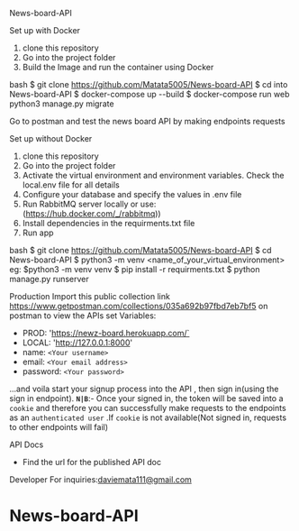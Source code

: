 News-board-API

Set up with Docker
1. clone this repository 
2. Go into the project folder
3. Build the Image and run the container using Docker

bash
$ git clone https://github.com/Matata5005/News-board-API
$ cd into News-board-API
$ docker-compose up --build 
$ docker-compose run web python3 manage.py migrate

Go to postman and test the news board API by making endpoints requests



Set up without Docker
1. clone this repository 
2. Go into the project folder
3. Activate the virtual environment and environment variables. Check the local.env file for all details
4. Configure your database and specify the values in .env file
5. Run RabbitMQ server locally or use:(https://hub.docker.com/_/rabbitmq))
6. Install dependencies in the requirments.txt file
5. Run app

bash
$ git clone https://github.com/Matata5005/News-board-API
$ cd News-board-API
$ python3 -m venv <name_of_your_virtual_environment> eg: $python3 -m venv venv
$ pip install -r requirments.txt
$ python manage.py runserver

Production
Import this public collection link https://www.getpostman.com/collections/035a692b97fbd7eb7bf5 on postman to view the APIs
set Variables:
- PROD: 'https://newz-board.herokuapp.com/`
- LOCAL: 'http://127.0.0.1:8000'
- name: `<Your username>`
- email: `<Your email address>`
- password: `<Your password>`

...and voila start your signup process into the API , then sign in(using the sign in endpoint).
__`N|B`__:- Once your signed in, the token will be saved into a `cookie` and therefore you can successfully make requests to the endpoints as an `authenticated user` .If `cookie` is not available(Not signed in, requests to other endpoints will fail)

API Docs
- Find the url for the published API doc  

Developer
For inquiries:daviemata111@gmail.com

# News-board-API
